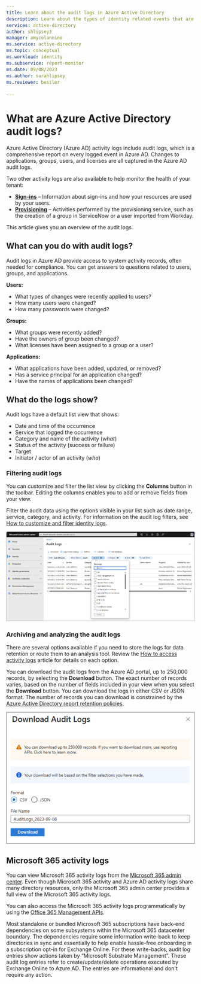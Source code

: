 ```yaml
---
title: Learn about the audit logs in Azure Active Directory
description: Learn about the types of identity related events that are captured in Azure Active Directory audit logs.
services: active-directory
author: shlipsey3
manager: amycolannino
ms.service: active-directory
ms.topic: conceptual
ms.workload: identity
ms.subservice: report-monitor
ms.date: 09/08/2023
ms.author: sarahlipsey
ms.reviewer: besiler

---
```


# What are Azure Active Directory audit logs?

Azure Active Directory (Azure AD) activity logs include audit logs, which is a comprehensive report on every logged event in Azure AD. Changes to applications, groups, users, and licenses are all captured in the Azure AD audit logs.

Two other activity logs are also available to help monitor the health of your tenant:

- **[Sign-ins](concept-sign-ins.md)** – Information about sign-ins and how your resources are used by your users.
- **[Provisioning](concept-provisioning-logs.md)** – Activities performed by the provisioning service, such as the creation of a group in ServiceNow or a user imported from Workday.

This article gives you an overview of the audit logs.

## What can you do with audit logs?

Audit logs in Azure AD provide access to system activity records, often needed for compliance. You can get answers to questions related to users, groups, and applications.

**Users:**

- What types of changes were recently applied to users?
- How many users were changed?
- How many passwords were changed?

**Groups:**

- What groups were recently added?
- Have the owners of group been changed?
- What licenses have been assigned to a group or a user?

**Applications:**

- What applications have been added, updated, or removed?
- Has a service principal for an application changed?
- Have the names of applications been changed?
 
## What do the logs show?

Audit logs have a default list view that shows:

- Date and time of the occurrence
- Service that logged the occurrence
- Category and name of the activity (*what*) 
- Status of the activity (success or failure)
- Target
- Initiator / actor of an activity (*who*)

### Filtering audit logs

You can customize and filter the list view by clicking the **Columns** button in the toolbar. Editing the columns enables you to add or remove fields from your view.

Filter the audit data using the options visible in your list such as date range, service, category, and activity. For information on the audit log filters, see [How to customize and filter identity logs](howto-customize-filter-logs.md).

![Screenshot of the service filter.](./media/concept-audit-logs/audit-log-service-filter.png)

### Archiving and analyzing the audit logs

There are several options available if you need to store the logs for data retention or route them to an analysis tool. Review the [How to access activity logs](howto-access-activity-logs.md) article for details on each option. 

You can download the audit logs from the Azure AD portal, up to 250,000 records, by selecting the **Download** button. The exact number of records varies, based on the number of fields included in your view when you select the **Download** button. You can download the logs in either CSV or JSON format. The number of records you can download is constrained by the [Azure Active Directory report retention policies](reference-reports-data-retention.md).

![Screenshot of the download data option.](./media/concept-audit-logs/download.png "Download data")

## Microsoft 365 activity logs

You can view Microsoft 365 activity logs from the [Microsoft 365 admin center](/office365/admin/admin-overview/about-the-admin-center). Even though Microsoft 365 activity and Azure AD activity logs share many directory resources, only the Microsoft 365 admin center provides a full view of the Microsoft 365 activity logs. 

You can also access the Microsoft 365 activity logs programmatically by using the [Office 365 Management APIs](/office/office-365-management-api/office-365-management-apis-overview).

Most standalone or bundled Microsoft 365 subscriptions have back-end dependencies on some subsystems within the Microsoft 365 datacenter boundary. The dependencies require some information write-back to keep directories in sync and essentially to help enable hassle-free onboarding in a subscription opt-in for Exchange Online. For these write-backs, audit log entries show actions taken by “Microsoft Substrate Management”. These audit log entries refer to create/update/delete operations executed by Exchange Online to Azure AD. The entries are informational and don't require any action.
